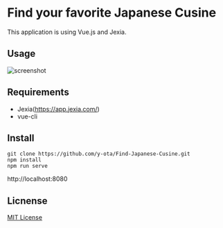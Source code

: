 # Find your favorite Japanese Cusine

This application is using Vue.js and Jexia.

## Usage
![screenshot](https://user-images.githubusercontent.com/8006865/79638074-99a94c80-81be-11ea-9aba-5ea1e30e624b.png)

## Requirements
* Jexia(https://app.jexia.com/)
* vue-cli

## Install
```
git clone https://github.com/y-ota/Find-Japanese-Cusine.git
npm install
npm run serve
```
http://localhost:8080

## Licnense

[MIT License](https://github.com/y-ota/Find-Japanese-Cusine/blob/master/LICENSE)



